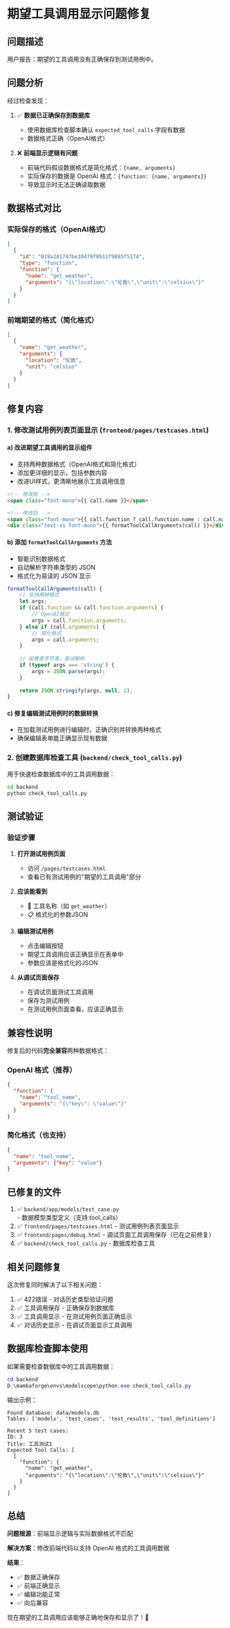 # 期望工具调用显示问题修复

## 问题描述

用户报告：期望的工具调用没有正确保存到测试用例中。

## 问题分析

经过检查发现：

1. ✅ **数据已正确保存到数据库**
   - 使用数据库检查脚本确认 `expected_tool_calls` 字段有数据
   - 数据格式正确（OpenAI格式）

2. ❌ **前端显示逻辑有问题**
   - 前端代码假设数据格式是简化格式：`{name, arguments}`
   - 实际保存的数据是 OpenAI 格式：`{function: {name, arguments}}`
   - 导致显示时无法正确读取数据

## 数据格式对比

### 实际保存的格式（OpenAI格式）
```json
[
  {
    "id": "019a241747be10479f0511f9885f5174",
    "type": "function",
    "function": {
      "name": "get_weather",
      "arguments": "{\"location\":\"伦敦\",\"unit\":\"celsius\"}"
    }
  }
]
```

### 前端期望的格式（简化格式）
```json
[
  {
    "name": "get_weather",
    "arguments": {
      "location": "伦敦",
      "unit": "celsius"
    }
  }
]
```

## 修复内容

### 1. 修改测试用例列表页面显示 (`frontend/pages/testcases.html`)

#### a) 改进期望工具调用的显示组件
- 支持两种数据格式（OpenAI格式和简化格式）
- 添加更详细的显示，包括参数内容
- 改进UI样式，更清晰地展示工具调用信息

```html
<!-- 修改前 -->
<span class="font-mono">{{ call.name }}</span>

<!-- 修改后 -->
<span class="font-mono">{{ call.function ? call.function.name : call.name }}</span>
<div class="text-xs font-mono">{{ formatToolCallArguments(call) }}</div>
```

#### b) 添加 `formatToolCallArguments` 方法
- 智能识别数据格式
- 自动解析字符串类型的 JSON
- 格式化为易读的 JSON 显示

```javascript
formatToolCallArguments(call) {
    // 支持两种格式
    let args;
    if (call.function && call.function.arguments) {
        // OpenAI格式
        args = call.function.arguments;
    } else if (call.arguments) {
        // 简化格式
        args = call.arguments;
    }
    
    // 如果是字符串，尝试解析
    if (typeof args === 'string') {
        args = JSON.parse(args);
    }
    
    return JSON.stringify(args, null, 2);
}
```

#### c) 修复编辑测试用例时的数据转换
- 在加载测试用例进行编辑时，正确识别并转换两种格式
- 确保编辑表单能正确显示现有数据

### 2. 创建数据库检查工具 (`backend/check_tool_calls.py`)

用于快速检查数据库中的工具调用数据：

```bash
cd backend
python check_tool_calls.py
```

## 测试验证

### 验证步骤

1. **打开测试用例页面**
   - 访问 `/pages/testcases.html`
   - 查看已有测试用例的"期望的工具调用"部分

2. **应该能看到**
   - 🔧 工具名称（如 `get_weather`）
   - 📋 格式化的参数JSON

3. **编辑测试用例**
   - 点击编辑按钮
   - 期望工具调用应该正确显示在表单中
   - 参数应该是格式化的JSON

4. **从调试页面保存**
   - 在调试页面测试工具调用
   - 保存为测试用例
   - 在测试用例页面查看，应该正确显示

## 兼容性说明

修复后的代码**完全兼容**两种数据格式：

### OpenAI 格式（推荐）
```json
{
  "function": {
    "name": "tool_name",
    "arguments": "{\"key\": \"value\"}"
  }
}
```

### 简化格式（也支持）
```json
{
  "name": "tool_name",
  "arguments": {"key": "value"}
}
```

## 已修复的文件

1. ✅ `backend/app/models/test_case.py` - 数据模型类型定义（支持 tool_calls）
2. ✅ `frontend/pages/testcases.html` - 测试用例列表页面显示
3. ✅ `frontend/pages/debug.html` - 调试页面工具调用保存（已在之前修复）
4. ✅ `backend/check_tool_calls.py` - 数据库检查工具

## 相关问题修复

这次修复同时解决了以下相关问题：

1. ✅ 422错误 - 对话历史类型验证问题
2. ✅ 工具调用保存 - 正确保存到数据库
3. ✅ 工具调用显示 - 在测试用例页面正确显示
4. ✅ 对话历史显示 - 在调试页面显示工具调用

## 数据库检查脚本使用

如果需要检查数据库中的工具调用数据：

```powershell
cd backend
D:\mambaforge\envs\modelscope\python.exe check_tool_calls.py
```

输出示例：
```
Found database: data/models.db
Tables: ['models', 'test_cases', 'test_results', 'tool_definitions']

Recent 5 test cases:
ID: 3
Title: 工具测试1
Expected Tool Calls: [
  {
    "function": {
      "name": "get_weather",
      "arguments": "{\"location\":\"伦敦\",\"unit\":\"celsius\"}"
    }
  }
]
```

## 总结

**问题根源**：前端显示逻辑与实际数据格式不匹配

**解决方案**：修改前端代码以支持 OpenAI 格式的工具调用数据

**结果**：
- ✅ 数据正确保存
- ✅ 前端正确显示
- ✅ 编辑功能正常
- ✅ 向后兼容

现在期望的工具调用应该能够正确地保存和显示了！🎉
